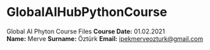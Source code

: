 # GlobalAIHubPythonCourse
Global AI Phyton Course Files
**Course Date:** 01.02.2021  
**Name:** Merve
**Surname:** Öztürk
**Email:** ipekmerveozturk@gmail.com  
